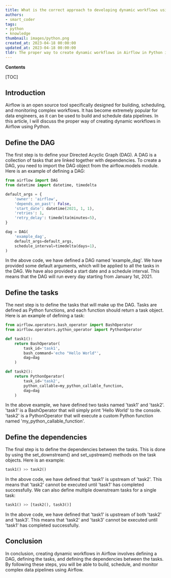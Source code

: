 ```yaml
---
title: What is the correct approach to developing dynamic workflows using airflow?
authors:
- smart_coder
tags:
- python
- knowledge
thumbnail: images/python.png
created_at: 2023-04-18 00:00:00
updated_at: 2023-04-18 00:00:00
tldr: The proper way to create dynamic workflows in Airflow in Python is by using the template and operator features provided by Airflow.
---
```


**Contents**

[TOC]

## Introduction
Airflow is an open source tool specifically designed for building, scheduling, and monitoring complex workflows. It has become extremely popular for data engineers, as it can be used to build and schedule data pipelines. In this article, I will discuss the proper way of creating dynamic workflows in Airflow using Python.

## Define the DAG
The first step is to define your Directed Acyclic Graph (DAG). A DAG is a collection of tasks that are linked together with dependencies. To create a DAG, you need to import the DAG object from the airflow.models module. Here is an example of defining a DAG:

``` python
from airflow import DAG
from datetime import datetime, timedelta

default_args = {
    'owner': 'airflow',
    'depends_on_past': False,
    'start_date': datetime(2021, 1, 1),
    'retries': 1,
    'retry_delay': timedelta(minutes=5),
}

dag = DAG(
    'example_dag',
    default_args=default_args,
    schedule_interval=timedelta(days=1),
)
```

In the above code, we have defined a DAG named 'example_dag'. We have provided some default arguments, which will be applied to all the tasks in the DAG. We have also provided a start date and a schedule interval. This means that the DAG will run every day starting from January 1st, 2021.

## Define the tasks
The next step is to define the tasks that will make up the DAG. Tasks are defined as Python functions, and each function should return a task object. Here is an example of defining a task:

``` python
from airflow.operators.bash_operator import BashOperator
from airflow.operators.python_operator import PythonOperator

def task1():
    return BashOperator(
        task_id='task1',
        bash_command='echo "Hello World"',
        dag=dag
    )

def task2():
    return PythonOperator(
        task_id='task2',
        python_callable=my_python_callable_function,
        dag=dag
    )
```

In the above example, we have defined two tasks named 'task1' and 'task2'. 'task1' is a BashOperator that will simply print 'Hello World' to the console. 'task2' is a PythonOperator that will execute a custom Python function named 'my_python_callable_function'.

## Define the dependencies
The final step is to define the dependencies between the tasks. This is done by using the set_downstream() and set_upstream() methods on the task objects. Here is an example:

``` python
task1() >> task2()
```

In the above code, we have defined that 'task1' is upstream of 'task2'. This means that 'task2' cannot be executed until 'task1' has completed successfully. We can also define multiple downstream tasks for a single task:

``` python
task1() >> [task2(), task3()]
```

In the above code, we have defined that 'task1' is upstream of both 'task2' and 'task3'. This means that 'task2' and 'task3' cannot be executed until 'task1' has completed successfully.

## Conclusion
In conclusion, creating dynamic workflows in Airflow involves defining a DAG, defining the tasks, and defining the dependencies between the tasks. By following these steps, you will be able to build, schedule, and monitor complex data pipelines using Airflow.
